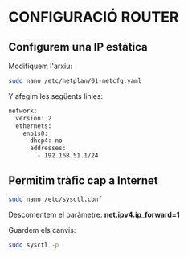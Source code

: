 # CONFIGURACIÓ ROUTER

## Configurem una IP estàtica

Modifiquem l'arxiu:
```bash
sudo nano /etc/netplan/01-netcfg.yaml
```
Y afegim les següents linies:
```bash
network:
  version: 2
  ethernets:
    enp1s0:
      dhcp4: no
      addresses:
        - 192.168.51.1/24
```

## Permitim tràfic cap a Internet

```bash
sudo nano /etc/sysctl.conf
```
Descomentem el paràmetre: **net.ipv4.ip_forward=1**

Guardem els canvis:
```bash
sudo sysctl -p
```



## 